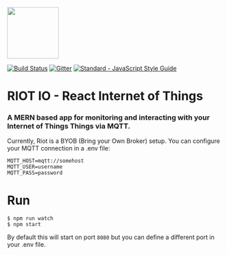 <img src='https://github.com/jarrettgreen/riot-io/blob/master/logo.png?raw=true' height=120/>

[![Build Status](https://travis-ci.org/jarrettgreen/riot-io.svg?branch=master)](https://travis-ci.org/jarrettgreen/riot-io)
[![Gitter](https://img.shields.io/gitter/room/nwjs/nw.js.svg)](https://gitter.im/riot-io/general)
[![Standard - JavaScript Style Guide](https://img.shields.io/badge/code%20style-standard%20js-brightgreen.svg)](http://standardjs.com/)

# RIOT IO - React Internet of Things
### A MERN based app for monitoring and interacting with your Internet of Things Things via MQTT.

Currently, Riot is a BYOB (Bring your Own Broker) setup. You can configure your MQTT connection in a .env file:

```
MQTT_HOST=mqtt://somehost
MQTT_USER=username
MQTT_PASS=password

```

# Run
```
$ npm run watch
$ npm start
```

By default this will start on port `8080` but you can define a different port in your .env file.
